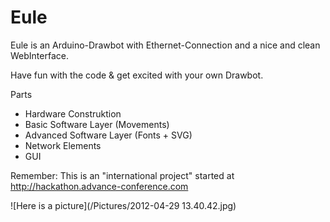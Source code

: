 Eule
====

Eule is an Arduino-Drawbot with Ethernet-Connection and a nice and clean WebInterface.

Have fun with the code & get excited with your own Drawbot.

Parts
- Hardware Construktion
- Basic Software Layer (Movements)
- Advanced Software Layer (Fonts + SVG)
- Network Elements
- GUI

Remember: This is an "international project" started at http://hackathon.advance-conference.com


![Here is a picture](/Pictures/2012-04-29 13.40.42.jpg)
